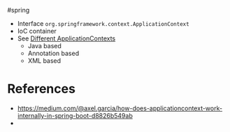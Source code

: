 #spring 

- Interface `org.springframework.context.ApplicationContext`
- IoC container
- See [Different ApplicationContexts](https://www.baeldung.com/spring-application-context)
	- Java based
	- Annotation based
	- XML based

# References
- https://medium.com/@axel.garcia/how-does-applicationcontext-work-internally-in-spring-boot-d8826b549ab
- 